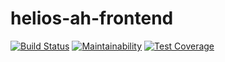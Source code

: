 # helios-ah-frontend
[![Build Status](https://travis-ci.org/andela/helios-ah-frontend.svg?branch=develop)](https://travis-ci.org/andela/helios-ah-frontend)
[![Maintainability](https://api.codeclimate.com/v1/badges/9b366a33f09e64ed161d/maintainability)](https://codeclimate.com/github/andela/helios-ah-frontend/maintainability)
[![Test Coverage](https://api.codeclimate.com/v1/badges/9b366a33f09e64ed161d/test_coverage)](https://codeclimate.com/github/andela/helios-ah-frontend/test_coverage)
